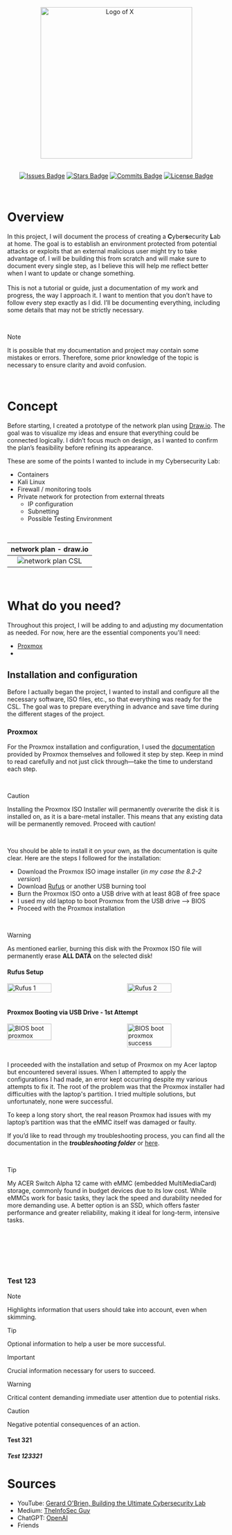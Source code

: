 <div align="center">
  <div style="text-align: center;">
    <picture>
      <source media="(prefers-color-scheme: dark)" srcset="assets/images/stock/pantera-1.4.png">
      <source media="(prefers-color-scheme: light)" srcset="assets/images/stock/pantera-1.3.png">
      <img src="assets/images/stock/pantera-1.4.png" alt="Logo of X" width="350px">
    </picture>
  </div>

  <br>

  [![Issues Badge](https://img.shields.io/badge/ISSUES-0-Test?style=for-the-badge&logo=https%3A%2F%2Ficons8.com%2Ficon%2F83178%2Fimage-file&labelColor=%23333333&color=%23ba181b)](https://github.com/callme-pantera/CSL-prototype/issues)
  [![Stars Badge](https://img.shields.io/badge/STARS-1-Test?style=for-the-badge&logo=https%3A%2F%2Ficons8.com%2Ficon%2F83178%2Fimage-file&labelColor=%23333333&color=%23f6aa1c)](https://github.com/callme-pantera/CSL-prototype/stargazers)
  [![Commits Badge](https://img.shields.io/github/commit-activity/m/callme-pantera/CSL-prototype?style=for-the-badge&label=COMMITS&logo=https%3A%2F%2Ficons8.com%2Ficon%2F83178%2Fimage-file&labelColor=%23333333&color=%237678ED)](https://github.com/callme-pantera/CSL-prototype/commits/main/)
  [![License Badge](https://img.shields.io/badge/LICENSE-CC-Test?style=for-the-badge&logo=https%3A%2F%2Ficons8.com%2Ficon%2F83178%2Fimage-file&labelColor=%23333333&color=%234361ee)](LICENSE)
</div>

<br>

# Overview
In this project, I will document the process of creating a **C**yber**s**ecurity **L**ab at home. The goal is to establish an environment protected from potential attacks or exploits that an external malicious user might try to take advantage of. I will be building this from scratch and will make sure to document every single step, as I believe this will help me reflect better when I want to update or change something. 
<br><br>
This is not a tutorial or guide, just a documentation of my work and progress, the way I approach it.
I want to mention that you don’t have to follow every step exactly as I did. I’ll be documenting everything, including some details that may not be strictly necessary.

<br>

> [!NOTE]
> It is possible that my documentation and project may contain some mistakes or errors. Therefore, some prior knowledge of the topic is necessary to ensure clarity and avoid confusion.

<br>

# Concept
Before starting, I created a prototype of the network plan using [Draw.io](https://app.diagrams.net/). The goal was to visualize my ideas and ensure that everything could be connected logically. I didn’t focus much on design, as I wanted to confirm the plan’s feasibility before refining its appearance.

These are some of the points I wanted to include in my Cybersecurity Lab:

- Containers
- Kali Linux
- Firewall / monitoring tools
- Private network for protection from external threats
  - IP configuration
  - Subnetting
  - Possible Testing Environment

<br>

| network plan - draw.io |
|:--------------------------------------------------:|
|![network plan CSL](assets/images/CSL-network-plan.png)|

<br>

# What do you need?
Throughout this project, I will be adding to and adjusting my documentation as needed. For now, here are the essential components you'll need:
- [Proxmox](https://www.proxmox.com/en/)
- 

## Installation and configuration
Before I actually began the project, I wanted to install and configure all the necessary software, ISO files, etc., so that everything was ready for the CSL. The goal was to prepare everything in advance and save time during the different stages of the project.

### Proxmox
For the Proxmox installation and configuration, I used the [documentation](https://www.proxmox.com/en/proxmox-virtual-environment/get-started) provided by Proxmox themselves and followed it step by step. Keep in mind to read carefully and not just click through—take the time to understand each step.

<br>

> [!CAUTION]
> Installing the Proxmox ISO Installer will permanently overwrite the disk it is installed on, as it is a bare-metal installer. This means that any existing data will be permanently removed. Proceed with caution!

<br>

You should be able to install it on your own, as the documentation is quite clear. Here are the steps I followed for the installation:

- Download the Proxmox ISO image installer (*in my case the 8.2-2 version*)
- Download [Rufus](https://rufus.ie/de/) or another USB burning tool
- Burn the Proxmox ISO onto a USB drive with at least 8GB of free space
- I used my old laptop to boot Proxmox from the USB drive --> BIOS
- Proceed with the Proxmox installation

<br>

> [!WARNING]  
> As mentioned earlier, burning this disk with the Proxmox ISO file will permanently erase **ALL DATA** on the selected disk!


<h4>Rufus Setup</h4>
<div style="display: flex; justify-content: space-between;">
  <img src="assets/images/rufus-1.png" alt="Rufus 1" style="width: 45%;" />
  <img src="assets/images/rufus-2.png" alt="Rufus 2" style="width: 45%;" />
</div>

<br>

<h4>Proxmox Booting via USB Drive - 1st Attempt</h4>
<div style="display: flex; justify-content: space-between;">
  <img src="assets/images/boot-proxmox1.jpg" alt="BIOS boot proxmox" style="width: 45%;" />
  <img src="assets/images/boot-proxmox22.jpg" alt="BIOS boot proxmox success" style="width: 45%;" />
</div>

<br>

I proceeded with the installation and setup of Proxmox on my Acer laptop but encountered several issues. When I attempted to apply the configurations I had made, an error kept occurring despite my various attempts to fix it. The root of the problem was that the Proxmox installer had difficulties with the laptop's partition. I tried multiple solutions, but unfortunately, none were successful.

To keep a long story short, the real reason Proxmox had issues with my laptop’s partition was that the eMMC itself was damaged or faulty.

If you’d like to read through my troubleshooting process, you can find all the documentation in the ***troubleshooting folder*** or [here](troubleshooting/TS-proxmox-laptop-issue.md).

<br>

> [!TIP]  
> My ACER Switch Alpha 12 came with eMMC (embedded MultiMediaCard) storage, commonly found in budget devices due to its low cost. While eMMCs work for basic tasks, they lack the speed and durability needed for more demanding use. A better option is an SSD, which offers faster performance and greater reliability, making it ideal for long-term, intensive tasks.

<br>



<br>
<br>
<br>
<br>

### Test 123
> [!NOTE]  
> Highlights information that users should take into account, even when skimming.

> [!TIP]
> Optional information to help a user be more successful.

> [!IMPORTANT]  
> Crucial information necessary for users to succeed.

> [!WARNING]  
> Critical content demanding immediate user attention due to potential risks.

> [!CAUTION]
> Negative potential consequences of an action.

#### Test 321

##### Test 123321

# Sources

- YouTube:  [Gerard O'Brien, Building the Ultimate Cybersecurity Lab](https://www.youtube.com/watch?v=XIvn0ZDSmKA&list=PL3ljjyal211AbTqlxSo6CGBiVqsXw8wrp&index=22)
- Medium:   [TheInfoSec Guy](https://medium.com/@jibingeorge.mg/cybersecurity-research-lab-setup-5beb54d8dd59)
- ChatGPT:  [OpenAI](https://chatgpt.com/)
- Friends

